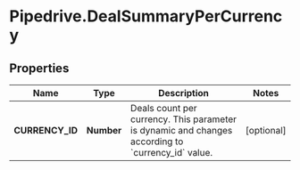 # Pipedrive.DealSummaryPerCurrency

## Properties

Name | Type | Description | Notes
------------ | ------------- | ------------- | -------------
**CURRENCY_ID** | **Number** | Deals count per currency. This parameter is dynamic and changes according to &#x60;currency_id&#x60; value. | [optional] 


